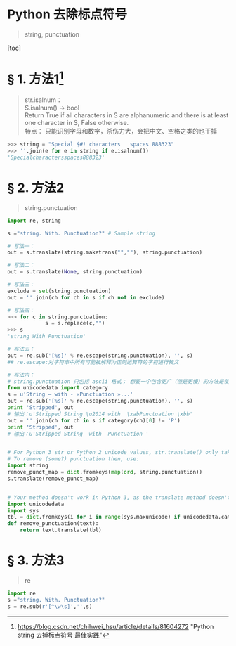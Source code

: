 # Python 去除标点符号

> string, punctuation

[toc]

# &sect; 1. 方法1[^1]

> str.isalnum：\
> S.isalnum() -> bool\
> Return True if all characters in S are alphanumeric and there is at least one character in S, False otherwise.\
> 特点： 只能识别字母和数字，杀伤力大，会把中文、空格之类的也干掉

```python
>>> string = "Special $#! characters   spaces 888323"
>>> ''.join(e for e in string if e.isalnum())
'Specialcharactersspaces888323'
```

# &sect; 2. 方法2

> string.punctuation

```python
import re, string

s ="string. With. Punctuation?" # Sample string 

# 写法一：
out = s.translate(string.maketrans("",""), string.punctuation)

# 写法二：
out = s.translate(None, string.punctuation)

# 写法三：
exclude = set(string.punctuation)
out = ''.join(ch for ch in s if ch not in exclude)

# 写法四：
>>> for c in string.punctuation:
			s = s.replace(c,"")
>>> s
'string With Punctuation'

# 写法五：
out = re.sub('[%s]' % re.escape(string.punctuation), '', s)
## re.escape:对字符串中所有可能被解释为正则运算符的字符进行转义

# 写法六：
# string.punctuation 只包括 ascii 格式； 想要一个包含更广（但是更慢）的方法是使用： unicodedata module :
from unicodedata import category
s = u'String — with - «Punctuation »...'
out = re.sub('[%s]' % re.escape(string.punctuation), '', s)
print 'Stripped', out
# 输出：u'Stripped String \u2014 with  \xabPunctuation \xbb'
out = ''.join(ch for ch in s if category(ch)[0] != 'P')
print 'Stripped', out
# 输出：u'Stripped String  with  Punctuation '


# For Python 3 str or Python 2 unicode values, str.translate() only takes a dictionary; codepoints (integers) are looked up in that mapping and anything mapped to None is removed.
# To remove (some?) punctuation then, use:
import string
remove_punct_map = dict.fromkeys(map(ord, string.punctuation))
s.translate(remove_punct_map)


# Your method doesn't work in Python 3, as the translate method doesn't accept the second argument any more. 
import unicodedata
import sys
tbl = dict.fromkeys(i for i in range(sys.maxunicode) if unicodedata.category(chr(i)).startswith('P'))
def remove_punctuation(text):
	return text.translate(tbl)
```

# &sect; 3. 方法3

> re

```python
import re
s ="string. With. Punctuation?"
s = re.sub(r'[^\w\s]','',s)
```

[^1]: https://blog.csdn.net/chihwei_hsu/article/details/81604272 "Python string 去掉标点符号 最佳实践"
